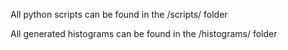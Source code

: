 All python scripts can be found in the /scripts/ folder

All generated histograms can be found in the /histograms/ folder
